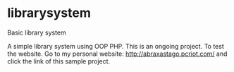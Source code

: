 # librarysystem
Basic library system

A simple library system using OOP PHP.
This is an ongoing project.
To test the website.
Go to  my personal website: http://abraxastago.pcriot.com/
and click the link of this sample project.
